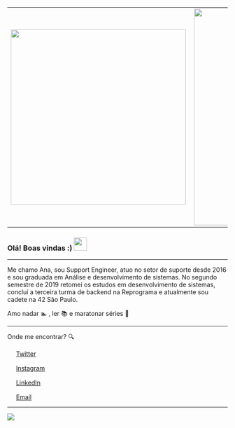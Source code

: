 <center>
  <table>
    <tr>
        <td><img width="400px" align="left" src="https://github-readme-stats.vercel.app/api/top-langs/?username=anabnovaes&hide=html&layout=compact&theme=buefy" /></td>
        <td><img width="495px" align="left" src="[![Ana's 42 stats](https://badge42.herokuapp.com/api/stats/apaula-b?cursus=42cursus&privacyEmail=true)](https://github.com/JaeSeoKim/badge42)"/></td>
    </tr>   
  </table>
</center>  

### Olá! Boas vindas :) <img src="https://github.com/leticiadasilva/leticiadasilva/blob/main/images/Hi.gif" width="30px">

---

Me chamo Ana, sou Support Engineer, atuo no setor de suporte desde 2016 e sou graduada em Análise e desenvolvimento de sistemas. 
No segundo semestre de 2019 retomei os estudos em desenvolvimento de sistemas, concluí a terceira turma de backend na Reprograma e atualmente sou cadete na 42 São Paulo.


Amo nadar 🏊‍ , ler 📚  e maratonar séries 🍿
 
---



Onde me encontrar? :mag:  

<a href="https://twitter.com/ana_bnovaes"><img src="https://github.com/leticiadasilva/leticiadasilva/blob/main/images/twitter.png" width="16"></img></a> [Twitter](https://twitter.com/ana_bnovaes)   

<a href="https://www.instagram.com/ana_bnovaes/"><img src="https://github.com/leticiadasilva/leticiadasilva/blob/main/images/instagram.png" width="16"></img></a> [Instagram](https://www.instagram.com/ana_bnovaes)  

<a href="https://www.linkedin.com/in/anabnovaes"><img src="https://github.com/leticiadasilva/leticiadasilva/blob/main/images/linkedin.png" width="16"></img></a> [LinkedIn](https://www.linkedin.com/in/anabnovaes)  

<a href="mailto:ana-paula1503@hotmail.com"><img src="https://github.com/leticiadasilva/leticiadasilva/blob/main/images/email.png" width="16"></img></a> [Email](mailto:ana-paula1503@hotmail.com)  

---  

![](https://komarev.com/ghpvc/?username=anabnovaes&color=blue&style=flat)



